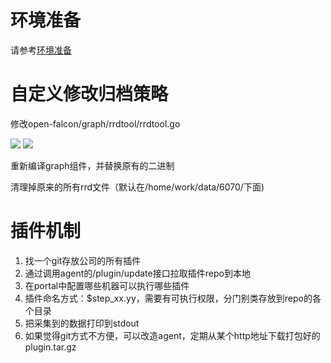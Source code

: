 <!-- toc -->

# 环境准备

请参考[环境准备](quick_install/prepare.md)
# 自定义修改归档策略
修改open-falcon/graph/rrdtool/rrdtool.go

![](https://raw.githubusercontent.com/open-falcon/doc/master/img/custom-rra-1.png)
![](https://raw.githubusercontent.com/open-falcon/doc/master/img/custom-rra-2.png)

重新编译graph组件，并替换原有的二进制

清理掉原来的所有rrd文件（默认在/home/work/data/6070/下面)

# 插件机制
1. 找一个git存放公司的所有插件
2. 通过调用agent的/plugin/update接口拉取插件repo到本地
3. 在portal中配置哪些机器可以执行哪些插件
4. 插件命名方式：$step_xx.yy，需要有可执行权限，分门别类存放到repo的各个目录
5. 把采集到的数据打印到stdout
6. 如果觉得git方式不方便，可以改造agent，定期从某个http地址下载打包好的plugin.tar.gz

